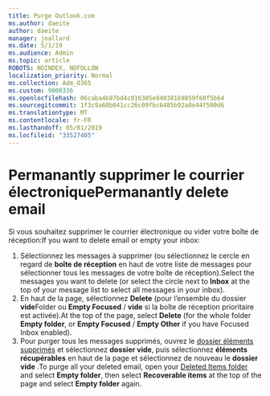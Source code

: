 ```yaml
---
title: Purge Outlook.com
ms.author: daeite
author: daeite
manager: joallard
ms.date: 5/1/19
ms.audience: Admin
ms.topic: article
ROBOTS: NOINDEX, NOFOLLOW
localization_priority: Normal
ms.collection: Adm_O365
ms.custom: 9000336
ms.openlocfilehash: 06caba4b87bd4c016305e840381b9859f68f5b64
ms.sourcegitcommit: 1f3c9a60b041cc26c09fbc6485b92a8e44f500d6
ms.translationtype: MT
ms.contentlocale: fr-FR
ms.lasthandoff: 05/01/2019
ms.locfileid: "33527405"
---
```

# <a name="permanantly-delete-email"></a><span data-ttu-id="d9cee-102">Permanantly supprimer le courrier électronique</span><span class="sxs-lookup"><span data-stu-id="d9cee-102">Permanantly delete email</span></span>

<span data-ttu-id="d9cee-103">Si vous souhaitez supprimer le courrier électronique ou vider votre boîte de réception:</span><span class="sxs-lookup"><span data-stu-id="d9cee-103">If you want to delete email or empty your inbox:</span></span>

1. <span data-ttu-id="d9cee-104">Sélectionnez les messages à supprimer (ou sélectionnez le cercle en regard de **boîte de réception** en haut de votre liste de messages pour sélectionner tous les messages de votre boîte de réception).</span><span class="sxs-lookup"><span data-stu-id="d9cee-104">Select the messages you want to delete (or select the circle next to **Inbox** at the top of your message list to select all messages in your inbox).</span></span>
1. <span data-ttu-id="d9cee-105">En haut de la page, sélectionnez **Delete** (pour l’ensemble du dossier **vide**Folder ou **Empty Focused** / **vide** si la boîte de réception prioritaire est activée).</span><span class="sxs-lookup"><span data-stu-id="d9cee-105">At the top of the page, select **Delete** (for the whole folder **Empty folder**, or **Empty Focused** / **Empty Other** if you have Focused Inbox enabled).</span></span>
1. <span data-ttu-id="d9cee-106">Pour purger tous les messages supprimés, ouvrez le [dossier éléments supprimés](https://outlook.live.com/mail/deleteditems) et sélectionnez **dossier vide**, puis sélectionnez **éléments récupérables** en haut de la page et sélectionnez de nouveau le **dossier vide** .</span><span class="sxs-lookup"><span data-stu-id="d9cee-106">To purge all your deleted email, open your [Deleted Items folder](https://outlook.live.com/mail/deleteditems) and select **Empty folder**, then select **Recoverable items** at the top of the page and select **Empty folder** again.</span></span>